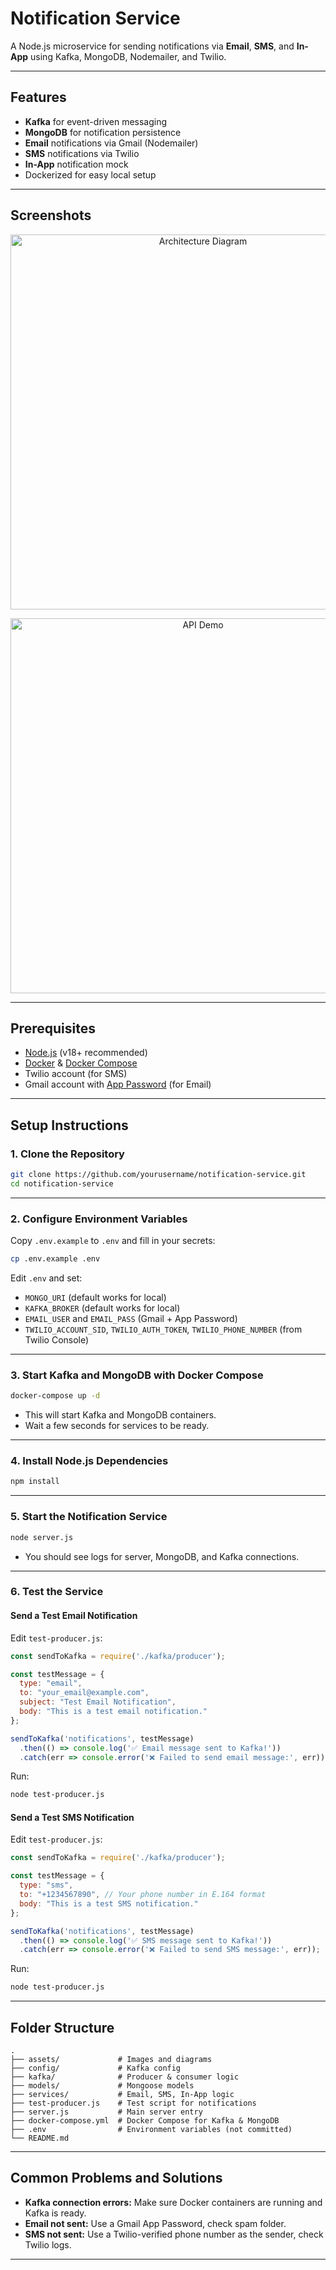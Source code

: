 # Notification Service

A Node.js microservice for sending notifications via **Email**, **SMS**, and **In-App** using Kafka, MongoDB, Nodemailer, and Twilio.

---

## Features

- **Kafka** for event-driven messaging
- **MongoDB** for notification persistence
- **Email** notifications via Gmail (Nodemailer)
- **SMS** notifications via Twilio
- **In-App** notification mock
- Dockerized for easy local setup

---

## Screenshots

<p align="center">
  <img src="assets/architecture.png" alt="Architecture Diagram" width="600"/>
</p>

<p align="center">
  <img src="assets/api-demo.png" alt="API Demo" width="600"/>
</p>

---

## Prerequisites

- [Node.js](https://nodejs.org/) (v18+ recommended)
- [Docker](https://www.docker.com/get-started) & [Docker Compose](https://docs.docker.com/compose/)
- Twilio account (for SMS)
- Gmail account with [App Password](https://support.google.com/mail/?p=InvalidSecondFactor) (for Email)

---

## Setup Instructions

### 1. **Clone the Repository**

```sh
git clone https://github.com/yourusername/notification-service.git
cd notification-service
```

---

### 2. **Configure Environment Variables**

Copy `.env.example` to `.env` and fill in your secrets:

```sh
cp .env.example .env
```

Edit `.env` and set:

- `MONGO_URI` (default works for local)
- `KAFKA_BROKER` (default works for local)
- `EMAIL_USER` and `EMAIL_PASS` (Gmail + App Password)
- `TWILIO_ACCOUNT_SID`, `TWILIO_AUTH_TOKEN`, `TWILIO_PHONE_NUMBER` (from Twilio Console)

---

### 3. **Start Kafka and MongoDB with Docker Compose**

```sh
docker-compose up -d
```

- This will start Kafka and MongoDB containers.
- Wait a few seconds for services to be ready.

---

### 4. **Install Node.js Dependencies**

```sh
npm install
```

---

### 5. **Start the Notification Service**

```sh
node server.js
```

- You should see logs for server, MongoDB, and Kafka connections.

---

### 6. **Test the Service**

#### **Send a Test Email Notification**

Edit `test-producer.js`:

```js
const sendToKafka = require('./kafka/producer');

const testMessage = {
  type: "email",
  to: "your_email@example.com",
  subject: "Test Email Notification",
  body: "This is a test email notification."
};

sendToKafka('notifications', testMessage)
  .then(() => console.log('✅ Email message sent to Kafka!'))
  .catch(err => console.error('❌ Failed to send email message:', err));
```

Run:

```sh
node test-producer.js
```

#### **Send a Test SMS Notification**

Edit `test-producer.js`:

```js
const sendToKafka = require('./kafka/producer');

const testMessage = {
  type: "sms",
  to: "+1234567890", // Your phone number in E.164 format
  body: "This is a test SMS notification."
};

sendToKafka('notifications', testMessage)
  .then(() => console.log('✅ SMS message sent to Kafka!'))
  .catch(err => console.error('❌ Failed to send SMS message:', err));
```

Run:

```sh
node test-producer.js
```

---

## Folder Structure

```
.
├── assets/             # Images and diagrams
├── config/             # Kafka config
├── kafka/              # Producer & consumer logic
├── models/             # Mongoose models
├── services/           # Email, SMS, In-App logic
├── test-producer.js    # Test script for notifications
├── server.js           # Main server entry
├── docker-compose.yml  # Docker Compose for Kafka & MongoDB
├── .env                # Environment variables (not committed)
└── README.md
```

---

## Common Problems and Solutions

- **Kafka connection errors:** Make sure Docker containers are running and Kafka is ready.
- **Email not sent:** Use a Gmail App Password, check spam folder.
- **SMS not sent:** Use a Twilio-verified phone number as the sender, check Twilio logs.

---
